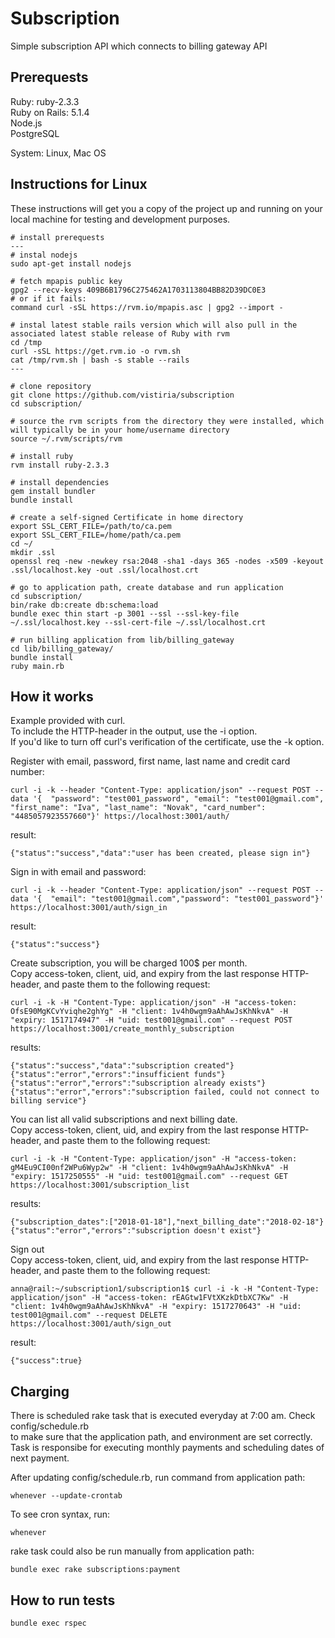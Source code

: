Subscription
============

Simple subscription API which connects to billing gateway API  


Prerequests
-----------
Ruby: ruby-2.3.3  
Ruby on Rails: 5.1.4  
Node.js  
PostgreSQL

System: Linux, Mac OS


Instructions for Linux
----------------------
These instructions will get you a copy of the project up and running on your local machine for testing and development purposes.

```
# install prerequests
---
# instal nodejs
sudo apt-get install nodejs

# fetch mpapis public key 
gpg2 --recv-keys 409B6B1796C275462A1703113804BB82D39DC0E3
# or if it fails:
command curl -sSL https://rvm.io/mpapis.asc | gpg2 --import -

# instal latest stable rails version which will also pull in the associated latest stable release of Ruby with rvm
cd /tmp
curl -sSL https://get.rvm.io -o rvm.sh
cat /tmp/rvm.sh | bash -s stable --rails
---

# clone repository
git clone https://github.com/vistiria/subscription
cd subscription/

# source the rvm scripts from the directory they were installed, which will typically be in your home/username directory
source ~/.rvm/scripts/rvm

# install ruby
rvm install ruby-2.3.3

# install dependencies
gem install bundler
bundle install

# create a self-signed Certificate in home directory
export SSL_CERT_FILE=/path/to/ca.pem
export SSL_CERT_FILE=/home/path/ca.pem
cd ~/
mkdir .ssl
openssl req -new -newkey rsa:2048 -sha1 -days 365 -nodes -x509 -keyout .ssl/localhost.key -out .ssl/localhost.crt

# go to application path, create database and run application
cd subscription/
bin/rake db:create db:schema:load
bundle exec thin start -p 3001 --ssl --ssl-key-file ~/.ssl/localhost.key --ssl-cert-file ~/.ssl/localhost.crt

# run billing application from lib/billing_gateway
cd lib/billing_gateway/
bundle install
ruby main.rb
```

How it works
------------

Example provided with curl.  
To include the HTTP-header in the output, use the -i option.  
If you'd like to turn off curl's verification of the certificate, use the -k option.  

Register with email, password, first name, last name and credit card number:  
```
curl -i -k --header "Content-Type: application/json" --request POST --data '{  "password": "test001_password", "email": "test001@gmail.com", "first_name": "Iva", "last_name": "Novak", "card_number": "4485057923557660"}' https://localhost:3001/auth/
```
result:
```
{"status":"success","data":"user has been created, please sign in"}
```
  
Sign in with email and password:  
```
curl -i -k --header "Content-Type: application/json" --request POST --data '{  "email": "test001@gmail.com","password": "test001_password"}' https://localhost:3001/auth/sign_in
```
result:
```
{"status":"success"}
```
  
Create subscription, you will be charged 100$ per month.  
Copy access-token, client, uid, and expiry from the last response HTTP-header, and paste them to the following request:  
```
curl -i -k -H "Content-Type: application/json" -H "access-token: OfsE90MgKCvYviqhe2ghYg" -H "client: 1v4h0wgm9aAhAwJsKhNkvA" -H "expiry: 1517174947" -H "uid: test001@gmail.com" --request POST https://localhost:3001/create_monthly_subscription
```
results:
```
{"status":"success","data":"subscription created"}
{"status":"error","errors":"insufficient funds"}
{"status":"error","errors":"subscription already exists"}
{"status":"error","errors":"subscription failed, could not connect to billing service"}
```
  
You can list all valid subscriptions and next billing date.  
Copy access-token, client, uid, and expiry from the last response HTTP-header, and paste them to the following request:  
```
curl -i -k -H "Content-Type: application/json" -H "access-token: gM4Eu9CI00nf2WPu6Wyp2w" -H "client: 1v4h0wgm9aAhAwJsKhNkvA" -H "expiry: 1517250555" -H "uid: test001@gmail.com" --request GET https://localhost:3001/subscription_list
```
results:
```
{"subscription_dates":["2018-01-18"],"next_billing_date":"2018-02-18"}
{"status":"error","errors":"subscription doesn't exist"}
```
  
Sign out  
Copy access-token, client, uid, and expiry from the last response HTTP-header, and paste them to the following request:  
```
anna@rail:~/subscription1/subscription1$ curl -i -k -H "Content-Type: application/json" -H "access-token: rEAGtw1FVtXKzkDtbXC7Kw" -H "client: 1v4h0wgm9aAhAwJsKhNkvA" -H "expiry: 1517270643" -H "uid: test001@gmail.com" --request DELETE https://localhost:3001/auth/sign_out
```
result:
```
{"success":true}
```

Charging
--------

There is scheduled rake task that is executed everyday at 7:00 am. Check config/schedule.rb  
to make sure that the application path, and environment are set correctly.  
Task is responsibe for executing monthly payments and scheduling dates of next payment.

After updating config/schedule.rb, run command from application path:
```
whenever --update-crontab
```
To see cron syntax, run:
```
whenever
```
rake task could also be run manually from application path:
```
bundle exec rake subscriptions:payment
```


How to run tests
----------------
```
bundle exec rspec
```